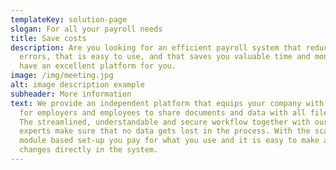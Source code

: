 ```yaml
---
templateKey: solution-page
slogan: For all your payroll needs
title: Save costs
description: Are you looking for an efficient payroll system that reduces
  errors, that is easy to use, and that saves you valuable time and money? We
  have an excellent platform for you.
image: /img/meeting.jpg
alt: image description example
subheader: More information
text: We provide an independent platform that equips your company with one place
  for employers and employees to share documents and data with all file formats.
  The streamlined, understandable and secure workflow together with our team of
  experts make sure that no data gets lost in the process. With the scalable and
  module based set-up you pay for what you use and it is easy to make any
  changes directly in the system.
---
```


